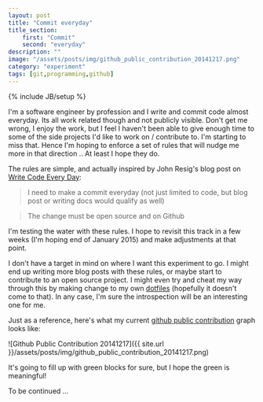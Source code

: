 ```yaml
---
layout: post
title: "Commit everyday"
title_section:
    first: "Commit"
    second: "everyday"
description: ""
image: "/assets/posts/img/github_public_contribution_20141217.png"
category: "experiment"
tags: [git,programming,github]
---
```

{% include JB/setup %}

I'm a software engineer by profession and I write and commit code almost everyday. Its all work related though and not
publicly visible. Don't get me wrong, I enjoy the work, but I feel I haven't been able to give enough time to some
of the side projects I'd like to work on / contribute to. I'm starting to miss that. Hence I'm hoping to enforce a set
of rules that will nudge me more in that direction .. At least I hope they do.

The rules are simple, and actually inspired by John Resig's blog post on
[Write Code Every Day](http://ejohn.org/blog/write-code-every-day/):

  > I need to make a commit everyday (not just limited to code, but blog post or writing docs would qualify as well)

  > The change must be open source and on Github

I'm testing the water with these rules. I hope to revisit this track in a few weeks (I'm hoping end of January 2015)
and make adjustments at that point.

I don't have a target in mind on where I want this experiment to go. I might end up writing more blog posts with these
rules, or maybe start to contribute to an open source project. I might even try and cheat my way through this by making
change to my own [dotfiles](https://github.com/khanduri/dotfiles) (hopefully it doesn't come to that). In any case,
I'm sure the introspection will be an interesting one for me.

Just as a reference, here's what my current [github public contribution](https://github.com/khanduri/) graph looks like:

![Github Public Contribution 20141217]({{ site.url }}/assets/posts/img/github_public_contribution_20141217.png)

It's going to fill up with green blocks for sure, but I hope the green is meaningful!

To be continued ...
